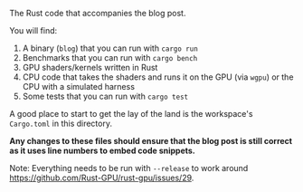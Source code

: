 The Rust code that accompanies the blog post.

<!-- truncate -->

You will find:

1. A binary (`blog`) that you can run with `cargo run`
2. Benchmarks that you can run with `cargo bench`
3. GPU shaders/kernels written in Rust
4. CPU code that takes the shaders and runs it on the GPU (via `wgpu`) or the CPU with a
   simulated harness
5. Some tests that you can run with `cargo test`

A good place to start to get the lay of the land is the workspace's `Cargo.toml` in this
directory.

**Any changes to these files should ensure that the blog post is still correct as it
uses line numbers to embed code snippets.**

Note: Everything needs to be run with `--release` to work around
https://github.com/Rust-GPU/rust-gpu/issues/29.

